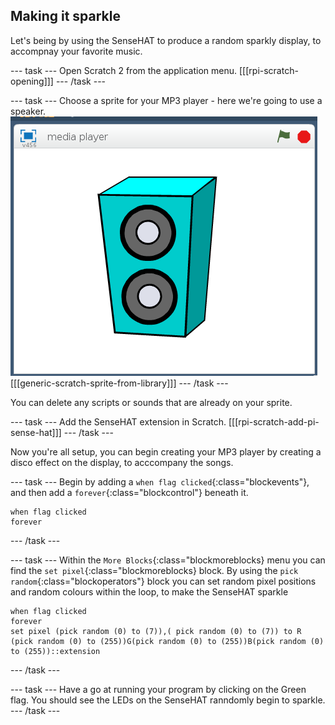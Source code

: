 ## Making it sparkle

Let's being by using the SenseHAT to produce a random sparkly display, to accompnay your favorite music.

--- task ---
Open Scratch 2 from the application menu.
[[[rpi-scratch-opening]]]
--- /task ---

--- task ---
Choose a sprite for your MP3 player - here we're going to use a speaker.
![speaker](images/speaker.png)
[[[generic-scratch-sprite-from-library]]]
--- /task ---

You can delete any scripts or sounds that are already on your sprite.

--- task ---
Add the SenseHAT extension in Scratch.
[[[rpi-scratch-add-pi-sense-hat]]]
--- /task ---

Now you're all setup, you can begin creating your MP3 player by creating a disco effect on the display, to acccompany the songs.

--- task ---
Begin by adding a `when flag clicked`{:class="blockevents"}, and then add a `forever`{:class="blockcontrol"} beneath it.
```blocks
when flag clicked
forever
```
--- /task ---

--- task ---
Within the `More Blocks`{:class="blockmoreblocks} menu you can find the `set pixel`{:class="blockmoreblocks} block. By using the `pick random`{:class="blockoperators"} block you can set random pixel positions and random colours within the loop, to make the SenseHAT sparkle

```blocks
when flag clicked
forever
set pixel (pick random (0) to (7)),( pick random (0) to (7)) to R (pick random (0) to (255))G(pick random (0) to (255))B(pick random (0) to (255))::extension
```
--- /task ---

--- task ---
Have a go at running your program by clicking on the Green flag. You should see the LEDs on the SenseHAT ranndomly begin to sparkle.
--- /task ---

